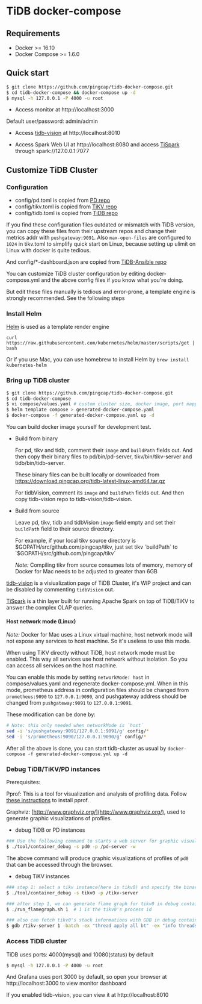 # TiDB docker-compose

## Requirements

* Docker >= 16.10
* Docker Compose >= 1.6.0

## Quick start

```bash
$ git clone https://github.com/pingcap/tidb-docker-compose.git
$ cd tidb-docker-compose && docker-compose up -d
$ mysql -h 127.0.0.1 -P 4000 -u root
```

* Access monitor at http://localhost:3000

Default user/password: admin/admin

* Access [tidb-vision](https://github.com/pingcap/tidb-vision) at http://localhost:8010

* Access Spark Web UI at http://localhost:8080
  and access [TiSpark](https://github.com/pingcap/tispark) through spark://127.0.0.1:7077

## Customize TiDB Cluster

### Configuration

* config/pd.toml is copied from [PD repo](https://github.com/pingcap/pd/tree/master/conf)
* config/tikv.toml is copied from [TiKV repo](https://github.com/pingcap/tikv/tree/master/etc)
* config/tidb.toml is copied from [TiDB repo](https://github.com/pingcap/tidb/tree/master/config)

If you find these configuration files outdated or mismatch with TiDB version, you can copy these files from their upstream repos and change their metrics addr with `pushgateway:9091`. Also `max-open-files` are configured to `1024` in tikv.toml to simplify quick start on Linux, because setting up ulimit on Linux with docker is quite tedious.

And config/*-dashboard.json are copied from [TiDB-Ansible repo](https://github.com/pingcap/tidb-ansible/tree/master/scripts)

You can customize TiDB cluster configuration by editing docker-compose.yml and the above config files if you know what you're doing.

But edit these files manually is tedious and error-prone, a template engine is strongly recommended. See the following steps

### Install Helm

[Helm](https://helm.sh) is used as a template render engine

```
curl https://raw.githubusercontent.com/kubernetes/helm/master/scripts/get | bash
```

Or if you use Mac, you can use homebrew to install Helm by `brew install kubernetes-helm`

### Bring up TiDB cluster

```bash
$ git clone https://github.com/pingcap/tidb-docker-compose.git
$ cd tidb-docker-compose
$ vi compose/values.yaml # custom cluster size, docker image, port mapping etc
$ helm template compose > generated-docker-compose.yaml
$ docker-compose -f generated-docker-compose.yaml up -d
```

You can build docker image yourself for development test.

* Build from binary

  For pd, tikv and tidb, comment their `image` and `buildPath` fields out. And then copy their binary files to pd/bin/pd-server, tikv/bin/tikv-server and tidb/bin/tidb-server.

  These binary files can be built locally or downloaded from https://download.pingcap.org/tidb-latest-linux-amd64.tar.gz

  For tidbVision, comment its `image` and `buildPath` fields out. And then copy tidb-vision repo to tidb-vision/tidb-vision.

* Build from source

  Leave pd, tikv, tidb and tidbVision `image` field empty and set their `buildPath` field to their source directory.

  For example, if your local tikv source directory is $GOPATH/src/github.com/pingcap/tikv, just set tikv `buildPath` to `$GOPATH/src/github.com/pingcap/tikv`

  *Note:* Compiling tikv from source consumes lots of memory, memory of Docker for Mac needs to be adjusted to greater than 6GB

[tidb-vision](https://github.com/pingcap/tidb-vision) is a visiualization page of TiDB Cluster, it's WIP project and can be disabled by commenting `tidbVision` out.

[TiSpark](https://github.com/pingcap/tispark) is a thin layer built for running Apache Spark on top of TiDB/TiKV to answer the complex OLAP queries.

#### Host network mode (Linux)

*Note:* Docker for Mac uses a Linux virtual machine, host network mode will not expose any services to host machine. So it's useless to use this mode.

When using TiKV directly without TiDB, host network mode must be enabled. This way all services use host network without isolation. So you can access all services on the host machine.

You can enable this mode by setting `networkMode: host` in compose/values.yaml and regenerate docker-compose.yml. When in this mode, prometheus address in configuration files should be changed from `prometheus:9090` to `127.0.0.1:9090`, and pushgateway address should be changed from `pushgateway:9091` to `127.0.0.1:9091`.

These modification can be done by:
```bash
# Note: this only needed when networkMode is `host`
sed -i 's/pushgateway:9091/127.0.0.1:9091/g' config/*
sed -i 's/prometheus:9090/127.0.0.1:9090/g' config/*
```

After all the above is done, you can start tidb-cluster as usual by `docker-compose -f generated-docker-compose.yml up -d`

### Debug TiDB/TiKV/PD instances
Prerequisites:

Pprof: This is a tool for visualization and analysis of profiling data. Follow [these instructions](https://github.com/google/pprof#building-pprof) to install pprof.

Graphviz: [http://www.graphviz.org/](http://www.graphviz.org/), used to generate graphic visualizations of profiles.

* debug TiDB or PD instances

```bash
### Use the following command to starts a web server for graphic visualizations of golang program profiles
$ ./tool/container_debug -s pd0 -p /pd-server -w
```
The above command will produce graphic visualizations of profiles of `pd0` that can be accessed through the browser.

* debug TiKV instances

```bash
### step 1: select a tikv instance(here is tikv0) and specify the binary path in container to enter debug container
$ ./tool/container_debug -s tikv0 -p /tikv-server

### after step 1, we can generate flame graph for tikv0 in debug container
$ ./run_flamegraph.sh 1  # 1 is the tikv0's process id

### also can fetch tikv0's stack informations with GDB in debug container
$ gdb /tikv-server 1 -batch -ex "thread apply all bt" -ex "info threads"
```

### Access TiDB cluster

TiDB uses ports: 4000(mysql) and 10080(status) by default

```bash
$ mysql -h 127.0.0.1 -P 4000 -u root
```

And Grafana uses port 3000 by default, so open your browser at http://localhost:3000 to view monitor dashboard

If you enabled tidb-vision, you can view it at http://localhost:8010
